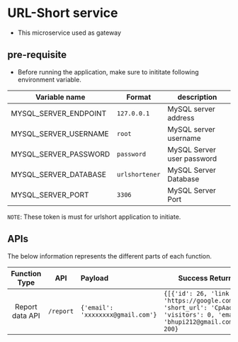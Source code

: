 # URL-Short service

- This microservice used as gateway

## pre-requisite

- Before running the application, make sure to inititate following environment variable.

|Variable name|Format|description|
|-------------|------|-----------|
|MYSQL_SERVER_ENDPOINT|`127.0.0.1`|MySQL server address|
|MYSQL_SERVER_USERNAME|`root`|MySQL server username|
|MYSQL_SERVER_PASSWORD|`password`|MySQL Server user password|
|MYSQL_SERVER_DATABASE|`urlshortener`|MySQL Server Database|
|MYSQL_SERVER_PORT|`3306`|MySQL Server Port|

`NOTE`: These token is must for urlshort application to initiate.

## APIs

The below information represents the different parts of each function.

|Function Type|API|Payload|Success Return|
|:-----------:|:-:|:------|------|
|Report data API|`/report`|`{'email': 'xxxxxxxx@gmail.com'}`|`{[{'id': 26, 'link': 'https://google.com', 'short_url': 'CpAaqB', 'visitors': 0, 'email': 'bhupi212@gmail.com'}], 200}`|
